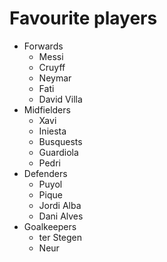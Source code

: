 # Favourite players
- Forwards
  - Messi
  - Cruyff
  - Neymar
  - Fati
  - David Villa
- Midfielders
  - Xavi
  - Iniesta
  - Busquests
  - Guardiola
  - Pedri
- Defenders
  - Puyol
  - Pique
  - Jordi Alba
  - Dani Alves
- Goalkeepers
  - ter Stegen
  - Neur
